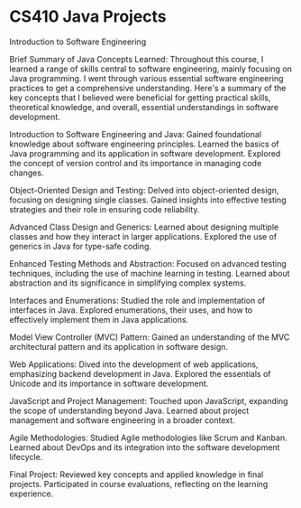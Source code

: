 # CS410 Java Projects
Introduction to Software Engineering

Brief Summary of Java Concepts Learned:
Throughout this course, I learned a range of skills central to software engineering, mainly focusing on Java programming. I went through various essential software engineering practices to get a comprehensive understanding. Here's a summary of the key concepts that I believed were beneficial for getting practical skills, theoretical knowledge, and overall, essential understandings in software development.

Introduction to Software Engineering and Java:
Gained foundational knowledge about software engineering principles.
Learned the basics of Java programming and its application in software development.
Explored the concept of version control and its importance in managing code changes.

Object-Oriented Design and Testing:
Delved into object-oriented design, focusing on designing single classes.
Gained insights into effective testing strategies and their role in ensuring code reliability.

Advanced Class Design and Generics:
Learned about designing multiple classes and how they interact in larger applications.
Explored the use of generics in Java for type-safe coding.

Enhanced Testing Methods and Abstraction:
Focused on advanced testing techniques, including the use of machine learning in testing.
Learned about abstraction and its significance in simplifying complex systems.

Interfaces and Enumerations:
Studied the role and implementation of interfaces in Java.
Explored enumerations, their uses, and how to effectively implement them in Java applications.

Model View Controller (MVC) Pattern:
Gained an understanding of the MVC architectural pattern and its application in software design.

Web Applications:
Dived into the development of web applications, emphasizing backend development in Java.
Explored the essentials of Unicode and its importance in software development.

JavaScript and Project Management:
Touched upon JavaScript, expanding the scope of understanding beyond Java.
Learned about project management and software engineering in a broader context.

Agile Methodologies:
Studied Agile methodologies like Scrum and Kanban.
Learned about DevOps and its integration into the software development lifecycle.

Final Project:
Reviewed key concepts and applied knowledge in final projects.
Participated in course evaluations, reflecting on the learning experience.
